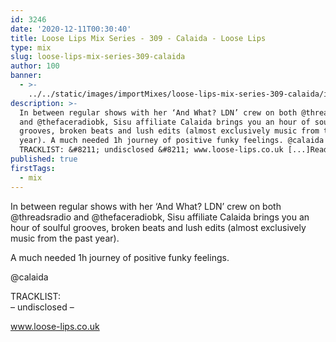 ```yaml
---
id: 3246
date: '2020-12-11T00:30:40'
title: Loose Lips Mix Series - 309 - Calaida - Loose Lips
type: mix
slug: loose-lips-mix-series-309-calaida
author: 100
banner:
  - >-
    ../../static/images/importMixes/loose-lips-mix-series-309-calaida/image3246.jpeg
description: >-
  In between regular shows with her ‘And What? LDN’ crew on both @threadsradio
  and @thefaceradiobk, Sisu affiliate Calaida brings you an hour of soulful
  grooves, broken beats and lush edits (almost exclusively music from the past
  year). A much needed 1h journey of positive funky feelings. @calaida
  TRACKLIST: &#8211; undisclosed &#8211; www.loose-lips.co.uk [...]Read More...
published: true
firstTags:
  - mix
---
```

In between regular shows with her ‘And What? LDN’ crew on both @threadsradio and @thefaceradiobk, Sisu affiliate Calaida brings you an hour of soulful grooves, broken beats and lush edits (almost exclusively music from the past year).

A much needed 1h journey of positive funky feelings.

@calaida

TRACKLIST:  
– undisclosed –

www.loose-lips.co.uk